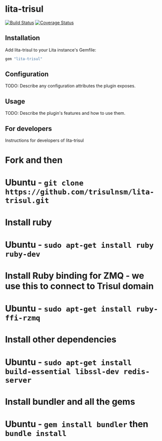 # lita-trisul

[![Build Status](https://travis-ci.org/kkn1806/lita-trisul.png?branch=master)](https://travis-ci.org/kkn1806/lita-trisul)
[![Coverage Status](https://coveralls.io/repos/kkn1806/lita-trisul/badge.png)](https://coveralls.io/r/kkn1806/lita-trisul)


## Installation

Add lita-trisul to your Lita instance's Gemfile:

``` ruby
gem "lita-trisul"
```

## Configuration

TODO: Describe any configuration attributes the plugin exposes.

## Usage

TODO: Describe the plugin's features and how to use them.



## For developers


Instructions for developers of lita-trisul

# Fork and then
  # Ubuntu -  `git clone https://github.com/trisulnsm/lita-trisul.git`


# Install ruby  
  # Ubuntu -  `sudo apt-get install ruby ruby-dev`


# Install Ruby binding for ZMQ - we use this to connect to Trisul domain 
  # Ubuntu - `sudo apt-get install ruby-ffi-rzmq`


# Install other dependencies  
  # Ubuntu - `sudo apt-get install build-essential libssl-dev redis-server`


# Install bundler and all the gems 
  # Ubuntu - `gem install bundler` then  `bundle install`

